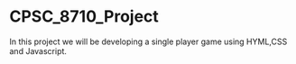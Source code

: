 # CPSC_8710_Project

In this project we will be developing a single player game using HYML,CSS and Javascript.
